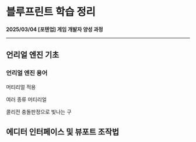 # 블루프린트 학습 정리

**2025/03/04 [포텐업] 게임 개발자 양성 과정**

---

## 언리얼 엔진 기초

### 언리얼 엔진 용어

머티리얼 적용

여러 종류 머티리얼

콜리전 충돌판정으로 빛나는 구



## 에디터 인터페이스 및 뷰포트 조작법
